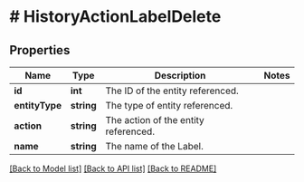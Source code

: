 # # HistoryActionLabelDelete

## Properties

Name | Type | Description | Notes
------------ | ------------- | ------------- | -------------
**id** | **int** | The ID of the entity referenced. |
**entityType** | **string** | The type of entity referenced. |
**action** | **string** | The action of the entity referenced. |
**name** | **string** | The name of the Label. |

[[Back to Model list]](../../README.md#models) [[Back to API list]](../../README.md#endpoints) [[Back to README]](../../README.md)

